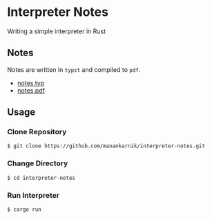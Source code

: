 # Interpreter Notes
Writing a simple interpreter in Rust

## Notes
Notes are written in `typst` and compiled to `pdf`.

- [notes.typ](notes/notes.typ)
- [notes.pdf](notes/notes.pdf)

## Usage

### Clone Repository
```console
$ git clone https://github.com/manankarnik/interpreter-notes.git
```

### Change Directory
```console
$ cd interpreter-notes
```

### Run Interpreter
```console
$ cargo run
```
